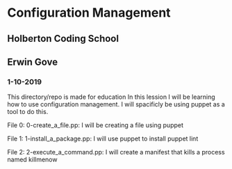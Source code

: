 # Configuration Management
## Holberton Coding School
## Erwin Gove
### 1-10-2019

This directory/repo is made for education
In this lession I will be learning how to use configuration management.
I will spacificly be using puppet as a tool to do this.

File 0: 0-create_a_file.pp:
		I will be creating a file using puppet

File 1: 1-install_a_package.pp:
		I will use puppet to install puppet lint

File 2: 2-execute_a_command.pp:
		I will create a manifest that kills a process named
		killmenow

